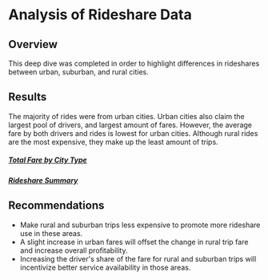 # Analysis of Rideshare Data
## Overview
  This deep dive was completed in order to highlight differences in rideshares between urban, suburban, and rural cities.
## Results
  The majority of rides were from urban cities. Urban cities also claim the largest pool of drivers, and largest amount of fares. However, the average fare by both drivers and rides is lowest for urban cities. Although rural rides are the most expensive, they make up the least amount of trips.
##### [Total Fare by City Type](https://github.com/SamuelBerryProgramming/Pyber-Analysis/blob/master/analysis/PyBer_fare_summary.png)  
##### [Rideshare Summary](https://github.com/SamuelBerryProgramming/Pyber-Analysis/blob/master/analysis/pyber_summary.png)  
## Recommendations
  * Make rural and suburban trips less expensive to promote more rideshare use in these areas. 
  * A slight increase in urban fares will offset the change in rural trip fare and increase overall profitability.
  * Increasing the driver's share of the fare for rural and suburban trips will incentivize better service availability in those areas.
